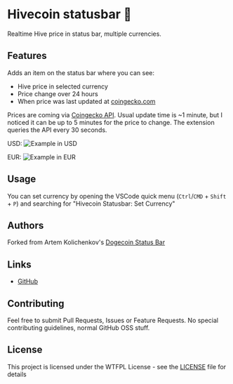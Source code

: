 # Hivecoin statusbar 🚀

Realtime Hive price in status bar, multiple currencies.

## Features

Adds an item on the status bar where you can see:
- Hive price in selected currency
- Price change over 24 hours
- When price was last updated at [coingecko.com](https://www.coingecko.com/)

Prices are coming via [Coingecko API](https://www.coingecko.com/en/api). Usual update time is ~1 minute, but I noticed it can be up to 5 minutes for the price to change. The extension queries the API every 30 seconds.

USD: 
![Example in USD](https://i.imgur.com/rrPkEb6.png)  

EUR: 
![Example in EUR](https://i.imgur.com/P0qcanR.png)

## Usage

You can set currency by opening the VSCode quick menu (`Ctrl`/`CMD` + `Shift` + `P`) and searching for "Hivecoin Statusbar: Set Currency"

## Authors

Forked from 
Artem Kolichenkov's [Dogecoin Status Bar](https://github.com/ArtemKolichenkov/dogecoin-statusbar-vscode)



## Links
- [GitHub](https://github.com/officiallymarky/hivecoin-statusbar-vscode)

## Contributing

Feel free to submit Pull Requests, Issues or Feature Requests. No special contributing guidelines, normal GitHub OSS stuff.

## License

This project is licensed under the WTFPL License - see the [LICENSE](LICENSE.md) file for details
